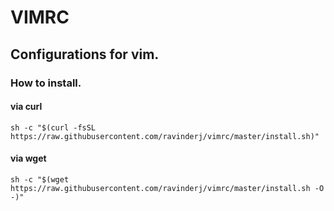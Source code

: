 # VIMRC
## Configurations for vim.
### How to install.
#### via curl

```shell
sh -c "$(curl -fsSL https://raw.githubusercontent.com/ravinderj/vimrc/master/install.sh)"
```

#### via wget

```shell
sh -c "$(wget https://raw.githubusercontent.com/ravinderj/vimrc/master/install.sh -O -)"
```
